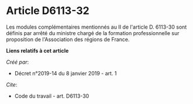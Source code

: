 # Article D6113-32

Les modules complémentaires mentionnés au II de l'article D. 6113-30 sont définis par arrêté du ministre chargé de la
formation professionnelle sur proposition de l'Association des régions de France.

**Liens relatifs à cet article**

_Créé par_:

  - Décret n°2019-14 du 8 janvier 2019 - art. 1

_Cite_:

  - Code du travail - art. D6113-30
